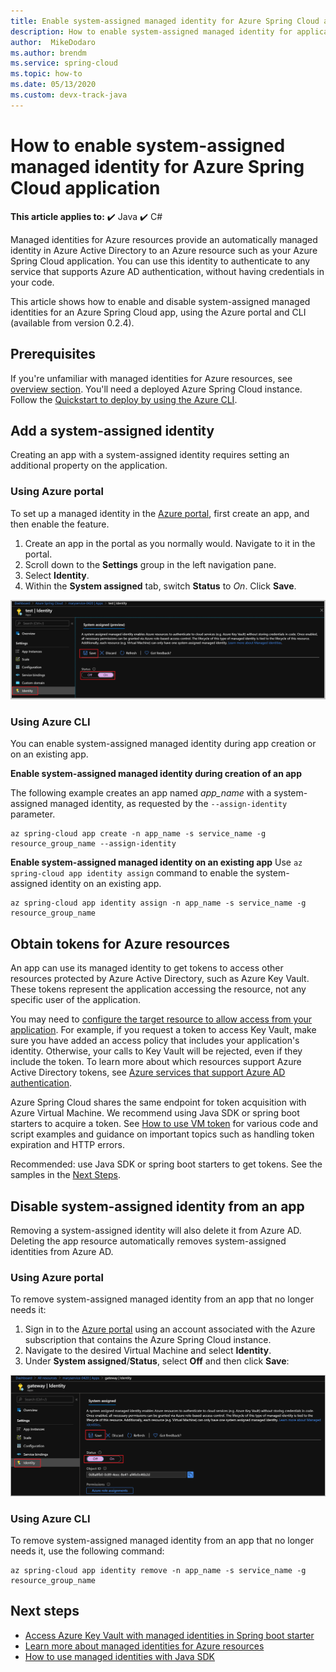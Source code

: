 ```yaml
---
title: Enable system-assigned managed identity for Azure Spring Cloud application
description: How to enable system-assigned managed identity for application.
author:  MikeDodaro
ms.author: brendm
ms.service: spring-cloud
ms.topic: how-to
ms.date: 05/13/2020
ms.custom: devx-track-java
---
```


# How to enable system-assigned managed identity for Azure Spring Cloud application

**This article applies to:** ✔️ Java ✔️ C#

Managed identities for Azure resources provide an automatically managed identity in Azure Active Directory to an Azure resource such as your Azure Spring Cloud application. You can use this identity to authenticate to any service that supports Azure AD authentication, without having credentials in your code.

This article shows how to enable and disable system-assigned managed identities for an Azure Spring Cloud app, using the Azure portal and CLI (available from version 0.2.4).

## Prerequisites
If you're unfamiliar with managed identities for Azure resources, see [overview section](https://docs.microsoft.com/azure/active-directory/managed-identities-azure-resources/overview).
You'll need a deployed Azure Spring Cloud instance. Follow the [Quickstart to deploy by using the Azure CLI](spring-cloud-quickstart.md).

## Add a system-assigned identity
Creating an app with a system-assigned identity requires setting an additional property on the application.

### Using Azure portal
To set up a managed identity in the [Azure portal](https://portal.azure.com/), first create an app, and then enable the feature.

1. Create an app in the portal as you normally would. Navigate to it in the portal.
2. Scroll down to the **Settings** group in the left navigation pane.
3. Select **Identity**.
4. Within the **System assigned** tab, switch **Status** to *On*. Click **Save**.

 ![Managed identity in portal](./media/spring-cloud-managed-identity/identity-1.png)

### Using Azure CLI
You can enable system-assigned managed identity during app creation or on an existing app.

**Enable system-assigned managed identity during creation of an app**

The following example creates an app named *app_name* with a system-assigned managed identity, as requested by the `--assign-identity` parameter.

```azurecli
az spring-cloud app create -n app_name -s service_name -g resource_group_name --assign-identity
```

**Enable system-assigned managed identity on an existing app**
Use `az spring-cloud app identity assign` command to enable the system-assigned identity on an existing app.

```azurecli
az spring-cloud app identity assign -n app_name -s service_name -g resource_group_name
```

## Obtain tokens for Azure resources
An app can use its managed identity to get tokens to access other resources protected by Azure Active Directory, such as Azure Key Vault. These tokens represent the application accessing the resource, not any specific user of the application.

You may need to [configure the target resource to allow access from your application](https://docs.microsoft.com/azure/active-directory/managed-identities-azure-resources/howto-assign-access-portal). For example, if you request a token to access Key Vault, make sure you have added an access policy that includes your application's identity. Otherwise, your calls to Key Vault will be rejected, even if they include the token. To learn more about which resources support Azure Active Directory tokens, see [Azure services that support Azure AD authentication](https://docs.microsoft.com/azure/active-directory/managed-identities-azure-resources/services-support-managed-identities#azure-services-that-support-azure-ad-authentication).

Azure Spring Cloud shares the same endpoint for token acquisition with Azure Virtual Machine. We recommend using Java SDK or spring boot starters to acquire a token.  See [How to use VM token](https://docs.microsoft.com/azure/active-directory/managed-identities-azure-resources/how-to-use-vm-token) for various code and script examples and guidance on important topics such as handling token expiration and HTTP errors.

Recommended: use Java SDK or spring boot starters to get tokens.  See the samples in the [Next Steps](#next-steps).

## Disable system-assigned identity from an app
Removing a system-assigned identity will also delete it from Azure AD. Deleting the app resource automatically removes system-assigned identities from Azure AD.

### Using Azure portal
To remove system-assigned managed identity from an app that no longer needs it:

1. Sign in to the [Azure portal](https://portal.azure.com/) using an account associated with the Azure subscription that contains the Azure Spring Cloud instance.
1. Navigate to the desired Virtual Machine and select **Identity**.
1. Under **System assigned**/**Status**, select **Off** and then click **Save**:

 ![Managed identity](./media/spring-cloud-managed-identity/remove-identity.png)

### Using Azure CLI
To remove system-assigned managed identity from an app that no longer needs it, use the following command:
```azurecli
az spring-cloud app identity remove -n app_name -s service_name -g resource_group_name
```

## Next steps

* [Access Azure Key Vault with managed identities in Spring boot starter](https://github.com/Azure/azure-sdk-for-java/blob/master/sdk/spring/azure-spring-boot-starter-keyvault-secrets/README.md#use-msi--managed-identities)
* [Learn more about managed identities for Azure resources](https://github.com/MicrosoftDocs/azure-docs/blob/master/articles/active-directory/managed-identities-azure-resources/overview.md)
* [How to use managed identities with Java SDK](https://github.com/Azure-Samples/Azure-Spring-Cloud-Samples)

